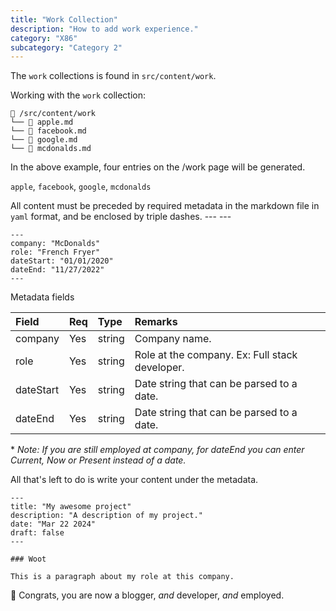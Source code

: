 ```yaml
---
title: "Work Collection"
description: "How to add work experience."
category: "X86"
subcategory: "Category 2"
---
```


The `work` collections is found in `src/content/work`.

Working with the `work` collection:

```
📁 /src/content/work
└── 📄 apple.md
└── 📄 facebook.md
└── 📄 google.md
└── 📄 mcdonalds.md
```

In the above example, four entries on the /work page will be generated.

`apple`, `facebook`, `google`, `mcdonalds`

All content must be preceded by required metadata in the markdown file in `yaml` format, and be enclosed by triple dashes. --- ---

```mdx
---
company: "McDonalds"
role: "French Fryer"
dateStart: "01/01/2020"
dateEnd: "11/27/2022"
---
```

Metadata fields

| Field       | Req | Type    | Remarks                                          |
| :---------- | :-- | :------ | :----------------------------------------------- |
| company     | Yes | string  | Company name.                                    |
| role        | Yes | string  | Role at the company. Ex: Full stack developer.   |
| dateStart   | Yes | string  | Date string that can be parsed to a date.        |
| dateEnd     | Yes | string  | Date string that can be parsed to a date.        |

\* _Note: If you are still employed at company, for dateEnd you can enter Current, 
Now or Present instead of a date._

All that's left to do is write your content under the metadata.

```mdx
---
title: "My awesome project"
description: "A description of my project."
date: "Mar 22 2024"
draft: false
---

### Woot

This is a paragraph about my role at this company.
```

🎉 Congrats, you are now a blogger, _and_ developer, _and_ employed.